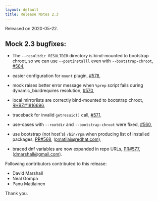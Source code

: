 ```yaml
---
layout: default
title: Release Notes 2.3
---
```


Released on 2020-05-22.

## Mock 2.3 bugfixes:

 * The `--resultdir RESULTDIR` directory is bind-mounted to bootstrap chroot, so
   we can use `--postinstalll` even with `--bootstrap-chroot`,
   [#564](../issues/564),

 * easier configuration for `mount` plugin, [#578](../issues/578),

 * mock raises better error message when `%prep` script fails during
   dynamic_biuldrequires resolution, [#570](../issues/570),

 * local mirrorlists are correctly bind-mounted to bootstrap chroot,
   [RHBZ#1816696](https://bugzilla.redhat.com/1816696),

 * traceback for invalid `getresuid()` call, [#571](../issues/571),

 * use-cases with `--rootdir` and `--bootstrap-chroot` were fixed, [#560](../issues/560),

 * use bootstrap (not host's) `/bin/rpm` when producing list of installed packages,
   [PR#568](../pulls/568), (pmatilai@redhat.com),

 * braced dnf variables are now expanded in repo URLs,
   [PR#577](../pulls/577), (dmarshall@gmail.com).

Following contributors contributed to this release:

 * David Marshall
 * Neal Gompa
 * Panu Matilainen

Thank you.
